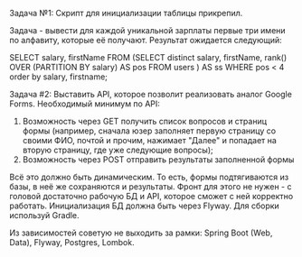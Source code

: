 Задача №1:
Скрипт для инициализации таблицы прикрепил.

Задача - вывести для каждой уникальной зарплаты первые три имени по алфавиту, которые её получают. Результат ожидается следующий:

SELECT salary, firstName
FROM
(SELECT distinct salary, firstName,
rank() OVER (PARTITION BY salary) AS pos
FROM users
) AS ss
WHERE pos < 4 order by salary, firstname;

Задача #2:
Выставить API, которое позволит реализовать аналог Google Forms.
Необходимый минимум по API:
1. Возможность через GET получить список вопросов и страниц формы (например, сначала юзер заполняет первую страницу со своими ФИО, почтой и прочим, нажимает "Далее" и попадает на вторую страницу, где уже следующие вопросы);
2. Возможность через POST отправить результаты заполненной формы

Всё это должно быть динамическим. То есть, формы подтягиваются из базы, в неё же сохраняются и результаты.
Фронт для этого не нужен - с головой достаточно рабочую БД и API, которое сможет с ней корректно работать.
Инициализация БД должна быть через Flyway.
Для сборки используй Gradle.

Из зависимостей советую не выходить за рамки: Spring Boot (Web, Data), Flyway, Postgres, Lombok.

